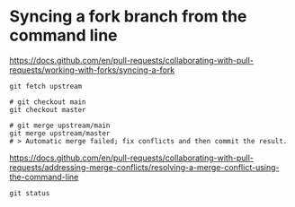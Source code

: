 
# Syncing a fork branch from the command line

<https://docs.github.com/en/pull-requests/collaborating-with-pull-requests/working-with-forks/syncing-a-fork>

```shell
git fetch upstream

# git checkout main
git checkout master

# git merge upstream/main
git merge upstream/master
# > Automatic merge failed; fix conflicts and then commit the result.
```

<https://docs.github.com/en/pull-requests/collaborating-with-pull-requests/addressing-merge-conflicts/resolving-a-merge-conflict-using-the-command-line>

```shell
git status


```